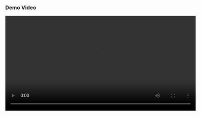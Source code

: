 ### Demo Video
<video controls width="600">
  <source src="/learning-dsa/3. Sorting/3. Insertion sort/Insertion Sort Visualization.mp4" type="video/mp4">
  Your browser does not support the video tag.
</video>
